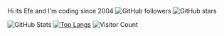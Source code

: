 Hi its Efe and I'm coding since 2004
![GitHub followers](https://img.shields.io/github/followers/efedincer?label=Follow&style=social)
![GitHub stars](https://img.shields.io/github/stars/efedincer?affiliations=OWNER%2CCOLLABORATOR&style=social)

![GitHub Stats](https://github-readme-stats.vercel.app/api?username=efedincer&show_icons=true&theme=tokyonight)
[![Top Langs](https://github-readme-stats.vercel.app/api/top-langs/?username=efedincer&theme=tokyonight&layout=compact)](https://github.com/anuraghazra/github-readme-stats)
![Visitor Count](https://api.countapi.xyz/hit/github.com/yourusername/yourrepository/visits)

<!-- 
Recently Working On Projects that based on: .NET Core (with C# and codefirst) + MS SQL Server + EF Core
(Web api, mvc etc)

Others from past: C, Assembly, Basic, QBasic, Pascal, Arduino, Python, HTML, CSS, JavaScript, Bootstrap, PHP, Wordpress, phpBB, OsCommerce, Visual Basic 6.0, Delphi, C#, Java, MS SQL Server, MySQL, TypeScript, Angular
![GitHub Stats](https://github-readme-stats.vercel.app/api?username=efedincer&show_icons=true&count_private=true&hide_title=true&theme=radical)
[![GitHub Achievements](https://github-profile-trophy.vercel.app/?username=efedincer&theme=onedark)](https://github.com/efedincer)

-->



<!--
**efedincer/efedincer** is a ✨ _special_ ✨ repository because its `README.md` (this file) appears on your GitHub profile.

Here are some ideas to get you started:

- 🔭 I’m currently working on ...
- 🌱 I’m currently learning ...
- 👯 I’m looking to collaborate on ...
- 🤔 I’m looking for help with ...
- 💬 Ask me about ...
- 📫 How to reach me: ...
- 😄 Pronouns: ...
- ⚡ Fun fact: ...
-->
